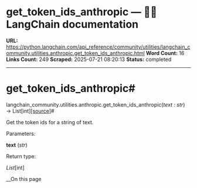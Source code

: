 # get_token_ids_anthropic — 🦜🔗 LangChain  documentation

**URL:** https://python.langchain.com/api_reference/community/utilities/langchain_community.utilities.anthropic.get_token_ids_anthropic.html
**Word Count:** 16
**Links Count:** 249
**Scraped:** 2025-07-21 08:20:13
**Status:** completed

---

# get\_token\_ids\_anthropic\#

langchain\_community.utilities.anthropic.get\_token\_ids\_anthropic\(_text : str_\) → List\[int\][\[source\]](https://python.langchain.com/api_reference/_modules/langchain_community/utilities/anthropic.html#get_token_ids_anthropic)\#     

Get the token ids for a string of text.

Parameters:     

**text** \(_str_\)

Return type:     

_List_\[int\]

__On this page